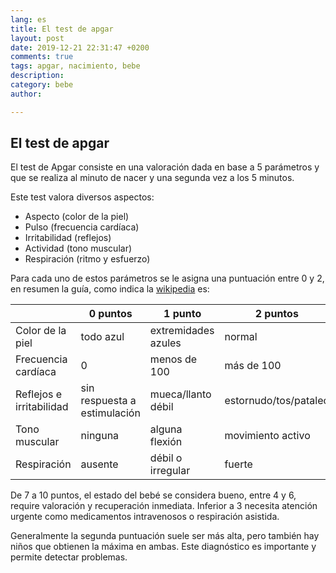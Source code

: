 ```yaml
---
lang: es
title: El test de apgar
layout: post
date: 2019-12-21 22:31:47 +0200
comments: true
tags: apgar, nacimiento, bebe
description:
category: bebe
author:

---
```


## El test de apgar

El test de Apgar consiste en una valoración dada en base a 5 parámetros y que se realiza al minuto de nacer y una segunda vez a los 5 minutos.

Este test valora diversos aspectos:
- Aspecto (color de la piel)
- Pulso (frecuencia cardíaca)
- Irritabilidad (reflejos)
- Actividad (tono muscular)
- Respiración (ritmo y esfuerzo)

Para cada uno de estos parámetros se le asigna una puntuación entre 0 y 2, en resumen la guía, como indica la [wikipedia](https://es.wikipedia.org/wiki/Test_de_Apgar) es:

|   |0 puntos|1 punto|2 puntos|Acrónimo|
| - |   -    |    -  | -      | -      |
|Color de la piel|todo azul|extremidades azules|normal|Apariencia|
|Frecuencia cardíaca|0|menos de 100|más de 100|pulso|
|Reflejos e irritabilidad|sin respuesta a estimulación|mueca/llanto débil| estornudo/tos/pataleo|Gesto|
|Tono muscular|ninguna|alguna flexión|movimiento activo|Actividad|
|Respiración|ausente|débil o irregular|fuerte|Respiración|

De 7 a 10 puntos, el estado del bebé se considera bueno, entre 4 y 6, require valoración y recuperación inmediata. Inferior a 3 necesita atención urgente como medicamentos intravenosos o respiración asistida.

Generalmente la segunda puntuación suele ser más alta, pero también hay niños que obtienen la máxima en ambas. Este diagnóstico es importante y permite detectar problemas.


